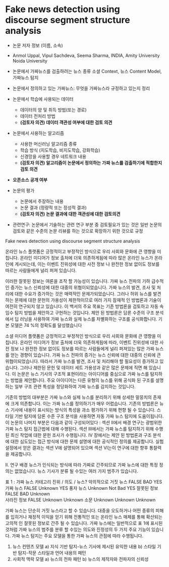 # Fake news detection using discourse segment structure analysis
* 논문 저자 정보 (이름, 소속)
 - Anmol Uppal, Vipul Sachdeva, Seema Sharma, INDIA, Amity University Noida University

* 논문에서 가짜뉴스를 검출하려는 뉴스 종류
소셜 Context, 뉴스 Content Model, 가짜뉴스 탐지

* 논문에서 정의하고 있는 가짜뉴스: 무엇을 가짜뉴스라 규정하고 있는지 정리

* 논문에서 학습에 사용되는 데이터
  - 데이터의 양 및 취득 방법(또는 경로)
  - 데이터 전처리 방법
  -  **(검토자 의견) 데이터 객관성 여부에 대한 검토 의견**  
* 논문에서 사용하는 알고리즘  
  - 사용한 머신러닝 알고리즘 종류 
  - 학습 방식 (지도학습, 비지도학습, 강화학습)
  - 신경망을 사용할 경우 네트워크 내용
  - **(검토자 의견) 알고리즘이 논문에서 정의하는 가짜 뉴스를 검출하기에 적합한지 검토 의견** 
* **오픈소스 공개 여부** 
* 논문의 평가
  - 논문에서 주장하는 내용 
  - 논문 결과 (정량적 또는 정성적 결과)
  - **(검토자 의견) 논문 결과에 대한 객관성에 대한 검토의견** 

* 관련연구: 논문에서 기술하는 관련 연구 부분 중 검토필요가 있는 것은 일반 논문의 검토와 같은 수준의 논문 리뷰를 하는 것으로 
확장하기 위한 것으로 규정

Fake news detection using discourse segment structure analysis 

온라인 뉴스 플랫폼은 긍정적이고 부정적인 방식으로 우리 사회와 문화에 큰 영향을 미칩니다. 온라인 미디어가 정보 출처에 더욱 의존하게됨에 따라 많은 온라인 뉴스가 온라인에 게시되는데, 이는 이벤트 진위성에 대한 사전 정보 나 완전한 정보 없이도 정보를 따르는 사람들에게 널리 퍼져 있습니다.

이러한 잘못된 정보는 여론을 조작 할 가능성이 있습니다. 가짜 뉴스 전파의 기하 급수적 인 증가는 뉴스 신뢰성에 대한 대중의 위협이되었습니다. 가짜 뉴스의 발견, 조사 및 처리에 대한 수요가 증가하는 것은 매력적인 문제가되었습니다. 그러나 허위 뉴스를 발견하는 문제에 대한 문헌의 가용성이 제한적이므로 여러 가지 잠재적 인 방법론과 기술이 여전히 연구되지 않고 있습니다. 이 백서의 주요 목표는 기존 방법론을 검토하고 자동 속임수 탐지 방법을 제안하고 구현하는 것입니다. 제안 된 방법론은 담론 수준의 구조 분석에서 딥 러닝을 사용하여 가짜 뉴스와 실제 뉴스를 차별화하는 구조를 공식화합니다. 기본 모델은 74 %의 정확도를 달성했습니다

소셜 미디어 플랫폼은 긍정적이고 부정적인 방식으로 우리 사회와 문화에 큰 영향을 미칩니다.
 온라인 미디어가 정보 출처에 더욱 의존하게됨에 따라, 이벤트 진위성에 대한 사전 정보 나 완전한 정보 없이도 정보를 따르는 사람들에게 널리 퍼져있는 많은 가짜 뉴스를 얻는 경향이 있습니다. 가짜 뉴스 전파의 증가는 뉴스 신뢰에 대한 대중의 신뢰에 큰 위협이되었습니다.
따라서 가짜 뉴스를 발견, 조사 및 처리해야 할 필요성이 증가하고 있습니다.
그러나 제한된 문헌 및 데이터 세트 가용성과 같은 많은 문제에 직면 해 있습니다. 이 논문은 뉴스 기사의 구조적 표현이라는 아이디어를 중심으로 가짜 뉴스를 탐지하는 방법을 제안합니다.
주요 아이디어는 다른 유형의 뉴스를 위해 공식화 된 구조를 설명하는 일부 구조 관련 특성을 정당화하여 가짜 뉴스를 감지하는 것입니다.

 기존의 방법의 대부분은 가짜 뉴스와 실제 뉴스를 분리하기 위해 상세한 말뭉치의 존재에 크게 의존합니다. 이는 가짜 뉴스를 정의하기가 매우 어렵습니다.
 기존의 방법론은 뉴스 기사에 내용이 표시되는 방식의 특성을 과소 평가하기 위해 편향 될 수 있습니다. 스타일 기반 탐지에 담론 수준 구조 분석을 사용하면 자동 가짜 뉴스 탐지에 도움이됩니다. 이 논문의 나머지 부분은 다음과 같이 구성되어있다 : 섹션 II에서 배경 연구는 광범위한 가짜 뉴스 탐지 접근법에 대해 수행된다. 섹션 III에서는 가짜 뉴스를 탐지하기 위해 수행 된 최신 작업에 대한 문헌 조사가 수행됩니다. IV 장에서는 제안 된 방법론과 구조 분석에 대한 심도있는 접근 방식에 대한 문제 설명에 대한 공식적인 정의를 제공합니다. 실험 설정에서 얻은 결과는 섹션 V에 설명되어 있으며 섹션 VI는이 연구에 대한 향후 통찰력을 제공합니다.
 
 II. 연구 배경
뉴스가 인식되는 방식에 따라 가짜로 간주되므로 가짜 뉴스에 대한 특정 정의는 없었습니다. 뉴스 기사가 분류 될 수있는 여러 가지 범주가 있습니다.

표 1 : 가짜 뉴스 카테고리
                       진위 / 의도 / 뉴스?
악의적으로 거짓 뉴스    FALSE   BAD     YES
가짜 뉴스              FALSE  Unknown  YES
풍자 뉴스             Unknown Not Bad  YES
잘못된 정보            FALSE  BAD      Unknown  
사라진 정보            FALSE  Unknown  Unknown
소문                  Unknown Unknown Unknown

가짜 뉴스는 단순히 거짓 뉴스라고 할 수 있습니다. 대중을 오도하거나 어떤 종류의 피해를 입히거나 재정적 이익을 얻기 위해 전통적인 또는 온라인 뉴스 매체를 통해 확산되는 고의적 인 잘못된 정보로 간주 될 수 있습니다. 가짜 뉴스에는 일반적으로 표 1에 표시된 것처럼 가짜 뉴스의 범주를 분류 할 수있는 의도와 진정성의 두 가지 주요 기능이 있습니다.
가짜 뉴스 탐지는 주요 모델을 통한 가짜 뉴스의 관점에 따라 수행됩니다.
1) 뉴스 컨텐츠 모델
a) 지식 기반 탐지-뉴스 기사에 제시된 유익한 내용
b) 스타일 기반 탐지-작문 스타일과 언어
내용의 패턴
2) 사회적 맥락 모델
a) 뉴스의 전파 패턴
b) 뉴스의 제작자와 전파자의 신뢰성
 
 
 
 
 
 
 
 
 
 
 
